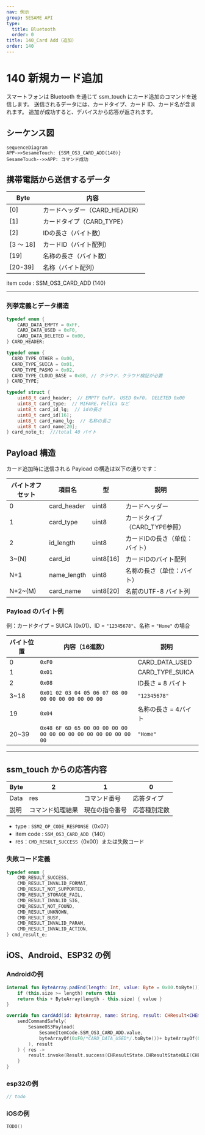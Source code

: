 ```yaml
---
nav: 例示
group: SESAME API
type:
  title: Bluetooth
  order: 0
title: 140_Card Add（追加）
order: 140
---
```


# 140 新規カード追加

スマートフォンは Bluetooth を通じて ssm_touch にカード追加のコマンドを送信します。
送信されるデータには、カードタイプ、カード ID、カード名が含まれます。
追加が成功すると、デバイスから応答が返されます。




## シーケンス図

```mermaid
sequenceDiagram
APP->>SesameTouch: {SSM_OS3_CARD_ADD(140)}
SesameTouch-->>APP: コマンド成功
```

## 携帯電話から送信するデータ

| Byte  　　| 内容                      |
| --------- | ------------------------- |
| [0]       | カードヘッダー（CARD_HEADER） |
| [1]       | カードタイプ（CARD_TYPE）     |
| [2]       | IDの長さ（バイト数）         |
| [3 ～ 18] | カードID（バイト配列）       |
| [19]      | 名称の長さ（バイト数）        |
| [20-39]   | 名称（バイト配列）          |

item code : SSM_OS3_CARD_ADD (140)

---

### 列挙定義とデータ構造

```c
typedef enum {
    CARD_DATA_EMPTY = 0xFF,
    CARD_DATA_USED = 0xF0,
    CARD_DATA_DELETED = 0x00,
} CARD_HEADER;

typedef enum {
  CARD_TYPE_OTHER = 0x00,
  CARD_TYPE_SUICA = 0x01,
  CARD_TYPE_PASMO = 0x02,
  CARD_TYPE_CLOUD_BASE = 0x80, // クラウド、クラウド検証が必要
} CARD_TYPE;

typedef struct {
    uint8_t card_header;  // EMPTY 0xFF， USED 0xF0， DELETED 0x00
    uint8_t card_type;  // MIFARE、FeliCa など
    uint8_t card_id_lg;  // idの長さ
    uint8_t card_id[16];
    uint8_t card_name_lg;  // 名称の長さ
    uint8_t card_name[20];
} card_note_t;  ///total 40 バイト
```

## Payload 構造

カード追加時に送信される Payload の構造は以下の通りです：

| バイトオフセット | 項目名        | 型      | 説明                       |
| -------- | ----------- | --------- | --------------------------- |
| 0        | card_header | uint8     | カードヘッダー      |
| 1        | card_type   | uint8     | カードタイプ（CARD_TYPE参照）  |
| 2        | id_length   | uint8     | カードIDの長さ（单位：バイト）  |
| 3~(N)    | card_id     | uint8[16] | カードIDのバイト配列         |
| N+1      | name_length | uint8     | 名称の長さ（单位：バイト）      |
| N+2~(M)  | card_name   | uint8[20] | 名前のUTF-8 バイト列 |

### Payload のバイト例

例：カードタイプ = SUICA (0x01)、ID = `"12345678"`、名称 = `"Home"` の場合

| バイト位置 | 内容（16進数）                                                | 説明          |
| -------- | --------------------------------------------------------------- | ---------------- |
| 0        | `0xF0`                                                          | CARD_DATA_USED   |
| 1        | `0x01`                                                          | CARD_TYPE_SUICA  |
| 2        | `0x08`                                                          | ID長さ = 8 バイト |
| 3~18     | `0x01 02 03 04 05 06 07 08 00 00 00 00 00 00 00 00`             | `"12345678"`     |
| 19       | `0x04`                                                          | 名称の長さ = 4バイト     |
| 20~39    | `0x48 6F 6D 65 00 00 00 00 00 00 00 00 00 00 00 00 00 00 00 00` | `"Home"`         |

---

## ssm_touch からの応答内容

| Byte | 2            | 1            | 0            |
| ---- | ------------ | ------------ | ------------ |
| Data | res          | コマンド番号     | 応答タイプ     |
| 説明 | コマンド処理結果 | 現在の指令番号 | 応答種別定数 |

- type : `SSM2_OP_CODE_RESPONSE`（0x07）
- item code : `SSM_OS3_CARD_ADD`（140）
- res：`CMD_RESULT_SUCCESS`（0x00）または失敗コード

### 失敗コード定義

```C
typedef enum {
    CMD_RESULT_SUCCESS,
    CMD_RESULT_INVALID_FORMAT,
    CMD_RESULT_NOT_SUPPORTED,
    CMD_RESULT_STORAGE_FAIL,
    CMD_RESULT_INVALID_SIG,
    CMD_RESULT_NOT_FOUND,
    CMD_RESULT_UNKNOWN,
    CMD_RESULT_BUSY,
    CMD_RESULT_INVALID_PARAM,
    CMD_RESULT_INVALID_ACTION,
} cmd_result_e;
```

## iOS、Android、ESP32 の例

### Androidの例

```kotlin
internal fun ByteArray.padEnd(length: Int, value: Byte = 0x00.toByte()): ByteArray {
    if (this.size >= length) return this
    return this + ByteArray(length - this.size) { value }
}

override fun cardAdd(id: ByteArray, name: String, result: CHResult<CHEmpty>) {
    sendCommandSafely(
        SesameOS3Payload(
            SesameItemCode.SSM_OS3_CARD_ADD.value,
            byteArrayOf(0xF0/*CARD_DATA_USED*/.toByte())+ byteArrayOf(0x80/*CARD_TYPE_CLOUD_BASE*/.toByte()) + byteArrayOf(id.size.toByte()) + id.padEnd(16, 0x00.toByte()) + byteArrayOf(name.toByteArray().size.toByte()) + name.toByteArray().padEnd(16, 0x00.toByte())
        ), result
    ) { res ->
        result.invoke(Result.success(CHResultState.CHResultStateBLE(CHEmpty())))
    }
}
```

### esp32の例

```c
// todo
```

### iOSの例

```swift
TODO()

```
